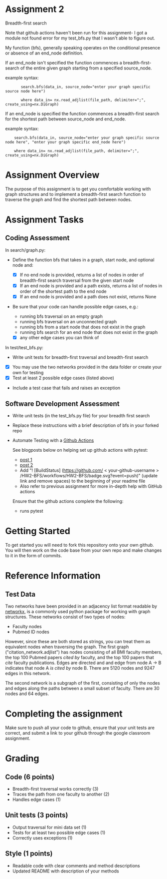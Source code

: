 # Assignment 2
Breadth-first search

Note that github actions haven't been run for this assignment- I got a module not found error for my test_bfs.py that I wasn't able to figure out.

My function (bfs), generally speaking operates on the conditional presence or absence of an end_node definition.

If an end_node isn't specified the function commences a breadth-first-search of the entire given graph starting from a specified source_node. 

example syntax:

           search.bfs(data_in, source_node="enter your graph specific source node here")

           where data_in= nx.read_adjlist(file_path, delimiter=";", create_using=nx.DiGraph)



If an end_node is specified the function commences a breadth-first search for the shortest path between source_node and end_node.

example syntax:

        search.bfs(data_in, source_node="enter your graph specific source node here", "enter your graph specific end_node here")

        where data_in= nx.read_adjlist(file_path, delimiter=";", create_using=nx.DiGraph)


# Assignment Overview
The purpose of this assignment is to get you comfortable working with graph structures and to implement a breadth-first search function to traverse the graph and find the shortest path between nodes.

# Assignment Tasks

## Coding Assessment
In search/graph.py:
* Define the function bfs that takes in a graph, start node, and optional node and:

	- [x] If no end node is provided, returns a list of nodes in order of breadth-first search traversal from the given start node
	- [x] If an end node is provided and a path exists, returns a list of nodes in order of the shortest path to the end node
	- [x] If an end node is provided and a path does not exist, returns None
* Be sure that your code can handle possible edge cases, e.g.:
	* running bfs traversal on an empty graph
	* running bfs traversal on an unconnected graph
	* running bfs from a start node that does not exist in the graph
	* running bfs search for an end node that does not exist in the graph
	- [x] any other edge cases you can think of 

In test/test_bfs.py:
* Write unit tests for breadth-first traversal and breadth-first search 
- [x] You may use the two networks provided in the data folder or create your own for testing
- [x] Test at least 2 possible edge cases (listed above)
* Include a test case that fails and raises an exception


## Software Development Assessment

* Write unit tests (in the test_bfs.py file) for your breadth first search
* Replace these instructions with a brief description of bfs in your forked repo
	
* Automate Testing with a [Github Actions](https://docs.github.com/en/actions)

	See blogposts below on helping set up github actions with pytest:
	
	* [post 1](https://blog.dennisokeeffe.com/blog/2021-08-08-pytest-with-github-actions)
	* [post 2](https://mattsegal.dev/pytest-on-github-actions.html)
	* Add "! [BuildStatus] (https://github.com/ < your-github-username > /HW2-BFS/workflows/HW2-BFS/badge.svg?event=push)" (update link and remove spaces) to the beginning of your readme file
	* Also refer to previous assignment for more in-depth help with GitHub actions

	Ensure that the github actions complete the following:
	* runs pytest

# Getting Started
To get started you will need to fork this repository onto your own github. You will then work on the code base from your own repo and make changes to it in the form of commits. 

# Reference Information
## Test Data
Two networks have been provided in an adjacency list format readable by [networkx](https://networkx.org/), is a commonly used python package for working with graph structures. These networks consist of two types of nodes:
* Faculty nodes 
* Pubmed ID nodes

However, since these are both stored as strings, you can treat them as equivalent nodes when traversing the graph. The first graph ("citation_network.adjlist") has nodes consisting of all BMI faculty members, the top 100 Pubmed papers *cited by* faculty, and the top 100 papers that *cite* faculty publications. Edges are directed and and edge from node A -> B indicates that node A *is cited by* node B. There are 5120 nodes and 9247 edges in this network.

The second network is a subgraph of the first, consisting of only the nodes and edges along the paths between a small subset of faculty. There are 30 nodes and 64 edges.

# Completing the assignment
Make sure to push all your code to github, ensure that your unit tests are correct, and submit a link to your github through the google classroom assignment.

# Grading

## Code (6 points)
* Breadth-first traversal works correctly (3)
* Traces the path from one faculty to another (2)
* Handles edge cases (1)

## Unit tests (3 points)
* Output traversal for mini data set (1)
* Tests for at least two possible edge cases (1)
* Correctly uses exceptions (1)

## Style (1 points)
* Readable code with clear comments and method descriptions
* Updated README with description of your methods

